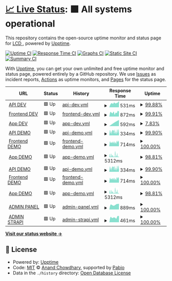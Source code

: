# [📈 Live Status](https://LightingControl.github.io/devmonitor): <!--live status--> **🟩 All systems operational**

This repository contains the open-source uptime monitor and status page for [LCD ](https://LightingControl.github.io/devmonitor), powered by [Upptime](https://github.com/upptime/upptime).

[![Uptime CI](https://github.com/LightingControl/devmonitor/workflows/Uptime%20CI/badge.svg)](https://github.com/LightingControl/devmonitor/actions?query=workflow%3A%22Uptime+CI%22)
[![Response Time CI](https://github.com/LightingControl/devmonitor/workflows/Response%20Time%20CI/badge.svg)](https://github.com/LightingControl/devmonitor/actions?query=workflow%3A%22Response+Time+CI%22)
[![Graphs CI](https://github.com/LightingControl/devmonitor/workflows/Graphs%20CI/badge.svg)](https://github.com/LightingControl/devmonitor/actions?query=workflow%3A%22Graphs+CI%22)
[![Static Site CI](https://github.com/LightingControl/devmonitor/workflows/Static%20Site%20CI/badge.svg)](https://github.com/LightingControl/devmonitor/actions?query=workflow%3A%22Static+Site+CI%22)
[![Summary CI](https://github.com/LightingControl/devmonitor/workflows/Summary%20CI/badge.svg)](https://github.com/LightingControl/devmonitor/actions?query=workflow%3A%22Summary+CI%22)

With [Upptime](https://upptime.js.org), you can get your own unlimited and free uptime monitor and status page, powered entirely by a GitHub repository. We use [Issues](https://github.com/LightingControl/devmonitor/issues) as incident reports, [Actions](https://github.com/LightingControl/devmonitor/actions) as uptime monitors, and [Pages](https://LightingControl.github.io/devmonitor) for the status page.

<!--start: status pages-->
<!-- This summary is generated by Upptime (https://github.com/upptime/upptime) -->
<!-- Do not edit this manually, your changes will be overwritten -->
<!-- prettier-ignore -->
| URL | Status | History | Response Time | Uptime |
| --- | ------ | ------- | ------------- | ------ |
| <img alt="" src="https://icons.duckduckgo.com/ip3/api-dev.centro.network.ico" height="13"> [API DEV](https://api-dev.centro.network/swagger/index.html) | 🟩 Up | [api-dev.yml](https://github.com/LightingControl/devmonitor/commits/HEAD/history/api-dev.yml) | <details><summary><img alt="Response time graph" src="./graphs/api-dev/response-time-week.png" height="20"> 531ms</summary><br><a href="https://devmon.centro.network/history/api-dev"><img alt="Response time 805" src="https://img.shields.io/endpoint?url=https%3A%2F%2Fraw.githubusercontent.com%2FLightingControl%2Fdevmonitor%2FHEAD%2Fapi%2Fapi-dev%2Fresponse-time.json"></a><br><a href="https://devmon.centro.network/history/api-dev"><img alt="24-hour response time 770" src="https://img.shields.io/endpoint?url=https%3A%2F%2Fraw.githubusercontent.com%2FLightingControl%2Fdevmonitor%2FHEAD%2Fapi%2Fapi-dev%2Fresponse-time-day.json"></a><br><a href="https://devmon.centro.network/history/api-dev"><img alt="7-day response time 531" src="https://img.shields.io/endpoint?url=https%3A%2F%2Fraw.githubusercontent.com%2FLightingControl%2Fdevmonitor%2FHEAD%2Fapi%2Fapi-dev%2Fresponse-time-week.json"></a><br><a href="https://devmon.centro.network/history/api-dev"><img alt="30-day response time 805" src="https://img.shields.io/endpoint?url=https%3A%2F%2Fraw.githubusercontent.com%2FLightingControl%2Fdevmonitor%2FHEAD%2Fapi%2Fapi-dev%2Fresponse-time-month.json"></a><br><a href="https://devmon.centro.network/history/api-dev"><img alt="1-year response time 805" src="https://img.shields.io/endpoint?url=https%3A%2F%2Fraw.githubusercontent.com%2FLightingControl%2Fdevmonitor%2FHEAD%2Fapi%2Fapi-dev%2Fresponse-time-year.json"></a></details> | <details><summary><a href="https://devmon.centro.network/history/api-dev">99.88%</a></summary><a href="https://devmon.centro.network/history/api-dev"><img alt="All-time uptime 98.88%" src="https://img.shields.io/endpoint?url=https%3A%2F%2Fraw.githubusercontent.com%2FLightingControl%2Fdevmonitor%2FHEAD%2Fapi%2Fapi-dev%2Fuptime.json"></a><br><a href="https://devmon.centro.network/history/api-dev"><img alt="24-hour uptime 100.00%" src="https://img.shields.io/endpoint?url=https%3A%2F%2Fraw.githubusercontent.com%2FLightingControl%2Fdevmonitor%2FHEAD%2Fapi%2Fapi-dev%2Fuptime-day.json"></a><br><a href="https://devmon.centro.network/history/api-dev"><img alt="7-day uptime 99.88%" src="https://img.shields.io/endpoint?url=https%3A%2F%2Fraw.githubusercontent.com%2FLightingControl%2Fdevmonitor%2FHEAD%2Fapi%2Fapi-dev%2Fuptime-week.json"></a><br><a href="https://devmon.centro.network/history/api-dev"><img alt="30-day uptime 98.88%" src="https://img.shields.io/endpoint?url=https%3A%2F%2Fraw.githubusercontent.com%2FLightingControl%2Fdevmonitor%2FHEAD%2Fapi%2Fapi-dev%2Fuptime-month.json"></a><br><a href="https://devmon.centro.network/history/api-dev"><img alt="1-year uptime 98.88%" src="https://img.shields.io/endpoint?url=https%3A%2F%2Fraw.githubusercontent.com%2FLightingControl%2Fdevmonitor%2FHEAD%2Fapi%2Fapi-dev%2Fuptime-year.json"></a></details>
| <img alt="" src="https://icons.duckduckgo.com/ip3/dev.centro.network.ico" height="13"> [Frontend DEV](https://dev.centro.network) | 🟩 Up | [frontend-dev.yml](https://github.com/LightingControl/devmonitor/commits/HEAD/history/frontend-dev.yml) | <details><summary><img alt="Response time graph" src="./graphs/frontend-dev/response-time-week.png" height="20"> 872ms</summary><br><a href="https://devmon.centro.network/history/frontend-dev"><img alt="Response time 909" src="https://img.shields.io/endpoint?url=https%3A%2F%2Fraw.githubusercontent.com%2FLightingControl%2Fdevmonitor%2FHEAD%2Fapi%2Ffrontend-dev%2Fresponse-time.json"></a><br><a href="https://devmon.centro.network/history/frontend-dev"><img alt="24-hour response time 1071" src="https://img.shields.io/endpoint?url=https%3A%2F%2Fraw.githubusercontent.com%2FLightingControl%2Fdevmonitor%2FHEAD%2Fapi%2Ffrontend-dev%2Fresponse-time-day.json"></a><br><a href="https://devmon.centro.network/history/frontend-dev"><img alt="7-day response time 872" src="https://img.shields.io/endpoint?url=https%3A%2F%2Fraw.githubusercontent.com%2FLightingControl%2Fdevmonitor%2FHEAD%2Fapi%2Ffrontend-dev%2Fresponse-time-week.json"></a><br><a href="https://devmon.centro.network/history/frontend-dev"><img alt="30-day response time 909" src="https://img.shields.io/endpoint?url=https%3A%2F%2Fraw.githubusercontent.com%2FLightingControl%2Fdevmonitor%2FHEAD%2Fapi%2Ffrontend-dev%2Fresponse-time-month.json"></a><br><a href="https://devmon.centro.network/history/frontend-dev"><img alt="1-year response time 909" src="https://img.shields.io/endpoint?url=https%3A%2F%2Fraw.githubusercontent.com%2FLightingControl%2Fdevmonitor%2FHEAD%2Fapi%2Ffrontend-dev%2Fresponse-time-year.json"></a></details> | <details><summary><a href="https://devmon.centro.network/history/frontend-dev">99.91%</a></summary><a href="https://devmon.centro.network/history/frontend-dev"><img alt="All-time uptime 99.77%" src="https://img.shields.io/endpoint?url=https%3A%2F%2Fraw.githubusercontent.com%2FLightingControl%2Fdevmonitor%2FHEAD%2Fapi%2Ffrontend-dev%2Fuptime.json"></a><br><a href="https://devmon.centro.network/history/frontend-dev"><img alt="24-hour uptime 100.00%" src="https://img.shields.io/endpoint?url=https%3A%2F%2Fraw.githubusercontent.com%2FLightingControl%2Fdevmonitor%2FHEAD%2Fapi%2Ffrontend-dev%2Fuptime-day.json"></a><br><a href="https://devmon.centro.network/history/frontend-dev"><img alt="7-day uptime 99.91%" src="https://img.shields.io/endpoint?url=https%3A%2F%2Fraw.githubusercontent.com%2FLightingControl%2Fdevmonitor%2FHEAD%2Fapi%2Ffrontend-dev%2Fuptime-week.json"></a><br><a href="https://devmon.centro.network/history/frontend-dev"><img alt="30-day uptime 99.77%" src="https://img.shields.io/endpoint?url=https%3A%2F%2Fraw.githubusercontent.com%2FLightingControl%2Fdevmonitor%2FHEAD%2Fapi%2Ffrontend-dev%2Fuptime-month.json"></a><br><a href="https://devmon.centro.network/history/frontend-dev"><img alt="1-year uptime 99.77%" src="https://img.shields.io/endpoint?url=https%3A%2F%2Fraw.githubusercontent.com%2FLightingControl%2Fdevmonitor%2FHEAD%2Fapi%2Ffrontend-dev%2Fuptime-year.json"></a></details>
| <img alt="" src="https://icons.duckduckgo.com/ip3/app-dev.centro.network.ico" height="13"> [App DEV](https://app-dev.centro.network) | 🟩 Up | [app-dev.yml](https://github.com/LightingControl/devmonitor/commits/HEAD/history/app-dev.yml) | <details><summary><img alt="Response time graph" src="./graphs/app-dev/response-time-week.png" height="20"> 592ms</summary><br><a href="https://devmon.centro.network/history/app-dev"><img alt="Response time 592" src="https://img.shields.io/endpoint?url=https%3A%2F%2Fraw.githubusercontent.com%2FLightingControl%2Fdevmonitor%2FHEAD%2Fapi%2Fapp-dev%2Fresponse-time.json"></a><br><a href="https://devmon.centro.network/history/app-dev"><img alt="24-hour response time 592" src="https://img.shields.io/endpoint?url=https%3A%2F%2Fraw.githubusercontent.com%2FLightingControl%2Fdevmonitor%2FHEAD%2Fapi%2Fapp-dev%2Fresponse-time-day.json"></a><br><a href="https://devmon.centro.network/history/app-dev"><img alt="7-day response time 592" src="https://img.shields.io/endpoint?url=https%3A%2F%2Fraw.githubusercontent.com%2FLightingControl%2Fdevmonitor%2FHEAD%2Fapi%2Fapp-dev%2Fresponse-time-week.json"></a><br><a href="https://devmon.centro.network/history/app-dev"><img alt="30-day response time 592" src="https://img.shields.io/endpoint?url=https%3A%2F%2Fraw.githubusercontent.com%2FLightingControl%2Fdevmonitor%2FHEAD%2Fapi%2Fapp-dev%2Fresponse-time-month.json"></a><br><a href="https://devmon.centro.network/history/app-dev"><img alt="1-year response time 592" src="https://img.shields.io/endpoint?url=https%3A%2F%2Fraw.githubusercontent.com%2FLightingControl%2Fdevmonitor%2FHEAD%2Fapi%2Fapp-dev%2Fresponse-time-year.json"></a></details> | <details><summary><a href="https://devmon.centro.network/history/app-dev">7.83%</a></summary><a href="https://devmon.centro.network/history/app-dev"><img alt="All-time uptime 2.04%" src="https://img.shields.io/endpoint?url=https%3A%2F%2Fraw.githubusercontent.com%2FLightingControl%2Fdevmonitor%2FHEAD%2Fapi%2Fapp-dev%2Fuptime.json"></a><br><a href="https://devmon.centro.network/history/app-dev"><img alt="24-hour uptime 54.82%" src="https://img.shields.io/endpoint?url=https%3A%2F%2Fraw.githubusercontent.com%2FLightingControl%2Fdevmonitor%2FHEAD%2Fapi%2Fapp-dev%2Fuptime-day.json"></a><br><a href="https://devmon.centro.network/history/app-dev"><img alt="7-day uptime 7.83%" src="https://img.shields.io/endpoint?url=https%3A%2F%2Fraw.githubusercontent.com%2FLightingControl%2Fdevmonitor%2FHEAD%2Fapi%2Fapp-dev%2Fuptime-week.json"></a><br><a href="https://devmon.centro.network/history/app-dev"><img alt="30-day uptime 2.04%" src="https://img.shields.io/endpoint?url=https%3A%2F%2Fraw.githubusercontent.com%2FLightingControl%2Fdevmonitor%2FHEAD%2Fapi%2Fapp-dev%2Fuptime-month.json"></a><br><a href="https://devmon.centro.network/history/app-dev"><img alt="1-year uptime 2.04%" src="https://img.shields.io/endpoint?url=https%3A%2F%2Fraw.githubusercontent.com%2FLightingControl%2Fdevmonitor%2FHEAD%2Fapi%2Fapp-dev%2Fuptime-year.json"></a></details>
| <img alt="" src="https://icons.duckduckgo.com/ip3/api-demo.centro.network.ico" height="13"> [API DEMO](https://api-demo.centro.network/swagger/index.html) | 🟩 Up | [api-demo.yml](https://github.com/LightingControl/devmonitor/commits/HEAD/history/api-demo.yml) | <details><summary><img alt="Response time graph" src="./graphs/api-demo/response-time-week.png" height="20"> 334ms</summary><br><a href="https://devmon.centro.network/history/api-demo"><img alt="Response time 332" src="https://img.shields.io/endpoint?url=https%3A%2F%2Fraw.githubusercontent.com%2FLightingControl%2Fdevmonitor%2FHEAD%2Fapi%2Fapi-demo%2Fresponse-time.json"></a><br><a href="https://devmon.centro.network/history/api-demo"><img alt="24-hour response time 380" src="https://img.shields.io/endpoint?url=https%3A%2F%2Fraw.githubusercontent.com%2FLightingControl%2Fdevmonitor%2FHEAD%2Fapi%2Fapi-demo%2Fresponse-time-day.json"></a><br><a href="https://devmon.centro.network/history/api-demo"><img alt="7-day response time 334" src="https://img.shields.io/endpoint?url=https%3A%2F%2Fraw.githubusercontent.com%2FLightingControl%2Fdevmonitor%2FHEAD%2Fapi%2Fapi-demo%2Fresponse-time-week.json"></a><br><a href="https://devmon.centro.network/history/api-demo"><img alt="30-day response time 332" src="https://img.shields.io/endpoint?url=https%3A%2F%2Fraw.githubusercontent.com%2FLightingControl%2Fdevmonitor%2FHEAD%2Fapi%2Fapi-demo%2Fresponse-time-month.json"></a><br><a href="https://devmon.centro.network/history/api-demo"><img alt="1-year response time 332" src="https://img.shields.io/endpoint?url=https%3A%2F%2Fraw.githubusercontent.com%2FLightingControl%2Fdevmonitor%2FHEAD%2Fapi%2Fapi-demo%2Fresponse-time-year.json"></a></details> | <details><summary><a href="https://devmon.centro.network/history/api-demo">99.90%</a></summary><a href="https://devmon.centro.network/history/api-demo"><img alt="All-time uptime 97.78%" src="https://img.shields.io/endpoint?url=https%3A%2F%2Fraw.githubusercontent.com%2FLightingControl%2Fdevmonitor%2FHEAD%2Fapi%2Fapi-demo%2Fuptime.json"></a><br><a href="https://devmon.centro.network/history/api-demo"><img alt="24-hour uptime 100.00%" src="https://img.shields.io/endpoint?url=https%3A%2F%2Fraw.githubusercontent.com%2FLightingControl%2Fdevmonitor%2FHEAD%2Fapi%2Fapi-demo%2Fuptime-day.json"></a><br><a href="https://devmon.centro.network/history/api-demo"><img alt="7-day uptime 99.90%" src="https://img.shields.io/endpoint?url=https%3A%2F%2Fraw.githubusercontent.com%2FLightingControl%2Fdevmonitor%2FHEAD%2Fapi%2Fapi-demo%2Fuptime-week.json"></a><br><a href="https://devmon.centro.network/history/api-demo"><img alt="30-day uptime 97.78%" src="https://img.shields.io/endpoint?url=https%3A%2F%2Fraw.githubusercontent.com%2FLightingControl%2Fdevmonitor%2FHEAD%2Fapi%2Fapi-demo%2Fuptime-month.json"></a><br><a href="https://devmon.centro.network/history/api-demo"><img alt="1-year uptime 97.78%" src="https://img.shields.io/endpoint?url=https%3A%2F%2Fraw.githubusercontent.com%2FLightingControl%2Fdevmonitor%2FHEAD%2Fapi%2Fapi-demo%2Fuptime-year.json"></a></details>
| <img alt="" src="https://icons.duckduckgo.com/ip3/demo.centro.network.ico" height="13"> [Frontend DEMO](https://demo.centro.network) | 🟩 Up | [frontend-demo.yml](https://github.com/LightingControl/devmonitor/commits/HEAD/history/frontend-demo.yml) | <details><summary><img alt="Response time graph" src="./graphs/frontend-demo/response-time-week.png" height="20"> 714ms</summary><br><a href="https://devmon.centro.network/history/frontend-demo"><img alt="Response time 1001" src="https://img.shields.io/endpoint?url=https%3A%2F%2Fraw.githubusercontent.com%2FLightingControl%2Fdevmonitor%2FHEAD%2Fapi%2Ffrontend-demo%2Fresponse-time.json"></a><br><a href="https://devmon.centro.network/history/frontend-demo"><img alt="24-hour response time 845" src="https://img.shields.io/endpoint?url=https%3A%2F%2Fraw.githubusercontent.com%2FLightingControl%2Fdevmonitor%2FHEAD%2Fapi%2Ffrontend-demo%2Fresponse-time-day.json"></a><br><a href="https://devmon.centro.network/history/frontend-demo"><img alt="7-day response time 714" src="https://img.shields.io/endpoint?url=https%3A%2F%2Fraw.githubusercontent.com%2FLightingControl%2Fdevmonitor%2FHEAD%2Fapi%2Ffrontend-demo%2Fresponse-time-week.json"></a><br><a href="https://devmon.centro.network/history/frontend-demo"><img alt="30-day response time 1001" src="https://img.shields.io/endpoint?url=https%3A%2F%2Fraw.githubusercontent.com%2FLightingControl%2Fdevmonitor%2FHEAD%2Fapi%2Ffrontend-demo%2Fresponse-time-month.json"></a><br><a href="https://devmon.centro.network/history/frontend-demo"><img alt="1-year response time 1001" src="https://img.shields.io/endpoint?url=https%3A%2F%2Fraw.githubusercontent.com%2FLightingControl%2Fdevmonitor%2FHEAD%2Fapi%2Ffrontend-demo%2Fresponse-time-year.json"></a></details> | <details><summary><a href="https://devmon.centro.network/history/frontend-demo">100.00%</a></summary><a href="https://devmon.centro.network/history/frontend-demo"><img alt="All-time uptime 100.00%" src="https://img.shields.io/endpoint?url=https%3A%2F%2Fraw.githubusercontent.com%2FLightingControl%2Fdevmonitor%2FHEAD%2Fapi%2Ffrontend-demo%2Fuptime.json"></a><br><a href="https://devmon.centro.network/history/frontend-demo"><img alt="24-hour uptime 100.00%" src="https://img.shields.io/endpoint?url=https%3A%2F%2Fraw.githubusercontent.com%2FLightingControl%2Fdevmonitor%2FHEAD%2Fapi%2Ffrontend-demo%2Fuptime-day.json"></a><br><a href="https://devmon.centro.network/history/frontend-demo"><img alt="7-day uptime 100.00%" src="https://img.shields.io/endpoint?url=https%3A%2F%2Fraw.githubusercontent.com%2FLightingControl%2Fdevmonitor%2FHEAD%2Fapi%2Ffrontend-demo%2Fuptime-week.json"></a><br><a href="https://devmon.centro.network/history/frontend-demo"><img alt="30-day uptime 100.00%" src="https://img.shields.io/endpoint?url=https%3A%2F%2Fraw.githubusercontent.com%2FLightingControl%2Fdevmonitor%2FHEAD%2Fapi%2Ffrontend-demo%2Fuptime-month.json"></a><br><a href="https://devmon.centro.network/history/frontend-demo"><img alt="1-year uptime 100.00%" src="https://img.shields.io/endpoint?url=https%3A%2F%2Fraw.githubusercontent.com%2FLightingControl%2Fdevmonitor%2FHEAD%2Fapi%2Ffrontend-demo%2Fuptime-year.json"></a></details>
| <img alt="" src="https://icons.duckduckgo.com/ip3/app-demo.centro.network.ico" height="13"> [App DEMO](https://app-demo.centro.network) | 🟩 Up | [app-demo.yml](https://github.com/LightingControl/devmonitor/commits/HEAD/history/app-demo.yml) | <details><summary><img alt="Response time graph" src="./graphs/app-demo/response-time-week.png" height="20"> 5312ms</summary><br><a href="https://devmon.centro.network/history/app-demo"><img alt="Response time 4585" src="https://img.shields.io/endpoint?url=https%3A%2F%2Fraw.githubusercontent.com%2FLightingControl%2Fdevmonitor%2FHEAD%2Fapi%2Fapp-demo%2Fresponse-time.json"></a><br><a href="https://devmon.centro.network/history/app-demo"><img alt="24-hour response time 4181" src="https://img.shields.io/endpoint?url=https%3A%2F%2Fraw.githubusercontent.com%2FLightingControl%2Fdevmonitor%2FHEAD%2Fapi%2Fapp-demo%2Fresponse-time-day.json"></a><br><a href="https://devmon.centro.network/history/app-demo"><img alt="7-day response time 5312" src="https://img.shields.io/endpoint?url=https%3A%2F%2Fraw.githubusercontent.com%2FLightingControl%2Fdevmonitor%2FHEAD%2Fapi%2Fapp-demo%2Fresponse-time-week.json"></a><br><a href="https://devmon.centro.network/history/app-demo"><img alt="30-day response time 4585" src="https://img.shields.io/endpoint?url=https%3A%2F%2Fraw.githubusercontent.com%2FLightingControl%2Fdevmonitor%2FHEAD%2Fapi%2Fapp-demo%2Fresponse-time-month.json"></a><br><a href="https://devmon.centro.network/history/app-demo"><img alt="1-year response time 4585" src="https://img.shields.io/endpoint?url=https%3A%2F%2Fraw.githubusercontent.com%2FLightingControl%2Fdevmonitor%2FHEAD%2Fapi%2Fapp-demo%2Fresponse-time-year.json"></a></details> | <details><summary><a href="https://devmon.centro.network/history/app-demo">98.81%</a></summary><a href="https://devmon.centro.network/history/app-demo"><img alt="All-time uptime 98.97%" src="https://img.shields.io/endpoint?url=https%3A%2F%2Fraw.githubusercontent.com%2FLightingControl%2Fdevmonitor%2FHEAD%2Fapi%2Fapp-demo%2Fuptime.json"></a><br><a href="https://devmon.centro.network/history/app-demo"><img alt="24-hour uptime 99.32%" src="https://img.shields.io/endpoint?url=https%3A%2F%2Fraw.githubusercontent.com%2FLightingControl%2Fdevmonitor%2FHEAD%2Fapi%2Fapp-demo%2Fuptime-day.json"></a><br><a href="https://devmon.centro.network/history/app-demo"><img alt="7-day uptime 98.81%" src="https://img.shields.io/endpoint?url=https%3A%2F%2Fraw.githubusercontent.com%2FLightingControl%2Fdevmonitor%2FHEAD%2Fapi%2Fapp-demo%2Fuptime-week.json"></a><br><a href="https://devmon.centro.network/history/app-demo"><img alt="30-day uptime 98.97%" src="https://img.shields.io/endpoint?url=https%3A%2F%2Fraw.githubusercontent.com%2FLightingControl%2Fdevmonitor%2FHEAD%2Fapi%2Fapp-demo%2Fuptime-month.json"></a><br><a href="https://devmon.centro.network/history/app-demo"><img alt="1-year uptime 98.97%" src="https://img.shields.io/endpoint?url=https%3A%2F%2Fraw.githubusercontent.com%2FLightingControl%2Fdevmonitor%2FHEAD%2Fapi%2Fapp-demo%2Fuptime-year.json"></a></details>
| <img alt="" src="https://icons.duckduckgo.com/ip3/api-demo.centro.network.ico" height="13"> [API DEMO](https://api-demo.centro.network/swagger/index.html) | 🟩 Up | [api-demo.yml](https://github.com/LightingControl/devmonitor/commits/HEAD/history/api-demo.yml) | <details><summary><img alt="Response time graph" src="./graphs/api-demo/response-time-week.png" height="20"> 334ms</summary><br><a href="https://devmon.centro.network/history/api-demo"><img alt="Response time 332" src="https://img.shields.io/endpoint?url=https%3A%2F%2Fraw.githubusercontent.com%2FLightingControl%2Fdevmonitor%2FHEAD%2Fapi%2Fapi-demo%2Fresponse-time.json"></a><br><a href="https://devmon.centro.network/history/api-demo"><img alt="24-hour response time 380" src="https://img.shields.io/endpoint?url=https%3A%2F%2Fraw.githubusercontent.com%2FLightingControl%2Fdevmonitor%2FHEAD%2Fapi%2Fapi-demo%2Fresponse-time-day.json"></a><br><a href="https://devmon.centro.network/history/api-demo"><img alt="7-day response time 334" src="https://img.shields.io/endpoint?url=https%3A%2F%2Fraw.githubusercontent.com%2FLightingControl%2Fdevmonitor%2FHEAD%2Fapi%2Fapi-demo%2Fresponse-time-week.json"></a><br><a href="https://devmon.centro.network/history/api-demo"><img alt="30-day response time 332" src="https://img.shields.io/endpoint?url=https%3A%2F%2Fraw.githubusercontent.com%2FLightingControl%2Fdevmonitor%2FHEAD%2Fapi%2Fapi-demo%2Fresponse-time-month.json"></a><br><a href="https://devmon.centro.network/history/api-demo"><img alt="1-year response time 332" src="https://img.shields.io/endpoint?url=https%3A%2F%2Fraw.githubusercontent.com%2FLightingControl%2Fdevmonitor%2FHEAD%2Fapi%2Fapi-demo%2Fresponse-time-year.json"></a></details> | <details><summary><a href="https://devmon.centro.network/history/api-demo">99.90%</a></summary><a href="https://devmon.centro.network/history/api-demo"><img alt="All-time uptime 97.78%" src="https://img.shields.io/endpoint?url=https%3A%2F%2Fraw.githubusercontent.com%2FLightingControl%2Fdevmonitor%2FHEAD%2Fapi%2Fapi-demo%2Fuptime.json"></a><br><a href="https://devmon.centro.network/history/api-demo"><img alt="24-hour uptime 100.00%" src="https://img.shields.io/endpoint?url=https%3A%2F%2Fraw.githubusercontent.com%2FLightingControl%2Fdevmonitor%2FHEAD%2Fapi%2Fapi-demo%2Fuptime-day.json"></a><br><a href="https://devmon.centro.network/history/api-demo"><img alt="7-day uptime 99.90%" src="https://img.shields.io/endpoint?url=https%3A%2F%2Fraw.githubusercontent.com%2FLightingControl%2Fdevmonitor%2FHEAD%2Fapi%2Fapi-demo%2Fuptime-week.json"></a><br><a href="https://devmon.centro.network/history/api-demo"><img alt="30-day uptime 97.78%" src="https://img.shields.io/endpoint?url=https%3A%2F%2Fraw.githubusercontent.com%2FLightingControl%2Fdevmonitor%2FHEAD%2Fapi%2Fapi-demo%2Fuptime-month.json"></a><br><a href="https://devmon.centro.network/history/api-demo"><img alt="1-year uptime 97.78%" src="https://img.shields.io/endpoint?url=https%3A%2F%2Fraw.githubusercontent.com%2FLightingControl%2Fdevmonitor%2FHEAD%2Fapi%2Fapi-demo%2Fuptime-year.json"></a></details>
| <img alt="" src="https://icons.duckduckgo.com/ip3/demo.centro.network.ico" height="13"> [Frontend DEMO](https://demo.centro.network) | 🟩 Up | [frontend-demo.yml](https://github.com/LightingControl/devmonitor/commits/HEAD/history/frontend-demo.yml) | <details><summary><img alt="Response time graph" src="./graphs/frontend-demo/response-time-week.png" height="20"> 714ms</summary><br><a href="https://devmon.centro.network/history/frontend-demo"><img alt="Response time 1001" src="https://img.shields.io/endpoint?url=https%3A%2F%2Fraw.githubusercontent.com%2FLightingControl%2Fdevmonitor%2FHEAD%2Fapi%2Ffrontend-demo%2Fresponse-time.json"></a><br><a href="https://devmon.centro.network/history/frontend-demo"><img alt="24-hour response time 845" src="https://img.shields.io/endpoint?url=https%3A%2F%2Fraw.githubusercontent.com%2FLightingControl%2Fdevmonitor%2FHEAD%2Fapi%2Ffrontend-demo%2Fresponse-time-day.json"></a><br><a href="https://devmon.centro.network/history/frontend-demo"><img alt="7-day response time 714" src="https://img.shields.io/endpoint?url=https%3A%2F%2Fraw.githubusercontent.com%2FLightingControl%2Fdevmonitor%2FHEAD%2Fapi%2Ffrontend-demo%2Fresponse-time-week.json"></a><br><a href="https://devmon.centro.network/history/frontend-demo"><img alt="30-day response time 1001" src="https://img.shields.io/endpoint?url=https%3A%2F%2Fraw.githubusercontent.com%2FLightingControl%2Fdevmonitor%2FHEAD%2Fapi%2Ffrontend-demo%2Fresponse-time-month.json"></a><br><a href="https://devmon.centro.network/history/frontend-demo"><img alt="1-year response time 1001" src="https://img.shields.io/endpoint?url=https%3A%2F%2Fraw.githubusercontent.com%2FLightingControl%2Fdevmonitor%2FHEAD%2Fapi%2Ffrontend-demo%2Fresponse-time-year.json"></a></details> | <details><summary><a href="https://devmon.centro.network/history/frontend-demo">100.00%</a></summary><a href="https://devmon.centro.network/history/frontend-demo"><img alt="All-time uptime 100.00%" src="https://img.shields.io/endpoint?url=https%3A%2F%2Fraw.githubusercontent.com%2FLightingControl%2Fdevmonitor%2FHEAD%2Fapi%2Ffrontend-demo%2Fuptime.json"></a><br><a href="https://devmon.centro.network/history/frontend-demo"><img alt="24-hour uptime 100.00%" src="https://img.shields.io/endpoint?url=https%3A%2F%2Fraw.githubusercontent.com%2FLightingControl%2Fdevmonitor%2FHEAD%2Fapi%2Ffrontend-demo%2Fuptime-day.json"></a><br><a href="https://devmon.centro.network/history/frontend-demo"><img alt="7-day uptime 100.00%" src="https://img.shields.io/endpoint?url=https%3A%2F%2Fraw.githubusercontent.com%2FLightingControl%2Fdevmonitor%2FHEAD%2Fapi%2Ffrontend-demo%2Fuptime-week.json"></a><br><a href="https://devmon.centro.network/history/frontend-demo"><img alt="30-day uptime 100.00%" src="https://img.shields.io/endpoint?url=https%3A%2F%2Fraw.githubusercontent.com%2FLightingControl%2Fdevmonitor%2FHEAD%2Fapi%2Ffrontend-demo%2Fuptime-month.json"></a><br><a href="https://devmon.centro.network/history/frontend-demo"><img alt="1-year uptime 100.00%" src="https://img.shields.io/endpoint?url=https%3A%2F%2Fraw.githubusercontent.com%2FLightingControl%2Fdevmonitor%2FHEAD%2Fapi%2Ffrontend-demo%2Fuptime-year.json"></a></details>
| <img alt="" src="https://icons.duckduckgo.com/ip3/app-demo.centro.network.ico" height="13"> [App DEMO](https://app-demo.centro.network) | 🟩 Up | [app-demo.yml](https://github.com/LightingControl/devmonitor/commits/HEAD/history/app-demo.yml) | <details><summary><img alt="Response time graph" src="./graphs/app-demo/response-time-week.png" height="20"> 5312ms</summary><br><a href="https://devmon.centro.network/history/app-demo"><img alt="Response time 4585" src="https://img.shields.io/endpoint?url=https%3A%2F%2Fraw.githubusercontent.com%2FLightingControl%2Fdevmonitor%2FHEAD%2Fapi%2Fapp-demo%2Fresponse-time.json"></a><br><a href="https://devmon.centro.network/history/app-demo"><img alt="24-hour response time 4181" src="https://img.shields.io/endpoint?url=https%3A%2F%2Fraw.githubusercontent.com%2FLightingControl%2Fdevmonitor%2FHEAD%2Fapi%2Fapp-demo%2Fresponse-time-day.json"></a><br><a href="https://devmon.centro.network/history/app-demo"><img alt="7-day response time 5312" src="https://img.shields.io/endpoint?url=https%3A%2F%2Fraw.githubusercontent.com%2FLightingControl%2Fdevmonitor%2FHEAD%2Fapi%2Fapp-demo%2Fresponse-time-week.json"></a><br><a href="https://devmon.centro.network/history/app-demo"><img alt="30-day response time 4585" src="https://img.shields.io/endpoint?url=https%3A%2F%2Fraw.githubusercontent.com%2FLightingControl%2Fdevmonitor%2FHEAD%2Fapi%2Fapp-demo%2Fresponse-time-month.json"></a><br><a href="https://devmon.centro.network/history/app-demo"><img alt="1-year response time 4585" src="https://img.shields.io/endpoint?url=https%3A%2F%2Fraw.githubusercontent.com%2FLightingControl%2Fdevmonitor%2FHEAD%2Fapi%2Fapp-demo%2Fresponse-time-year.json"></a></details> | <details><summary><a href="https://devmon.centro.network/history/app-demo">98.81%</a></summary><a href="https://devmon.centro.network/history/app-demo"><img alt="All-time uptime 98.97%" src="https://img.shields.io/endpoint?url=https%3A%2F%2Fraw.githubusercontent.com%2FLightingControl%2Fdevmonitor%2FHEAD%2Fapi%2Fapp-demo%2Fuptime.json"></a><br><a href="https://devmon.centro.network/history/app-demo"><img alt="24-hour uptime 99.32%" src="https://img.shields.io/endpoint?url=https%3A%2F%2Fraw.githubusercontent.com%2FLightingControl%2Fdevmonitor%2FHEAD%2Fapi%2Fapp-demo%2Fuptime-day.json"></a><br><a href="https://devmon.centro.network/history/app-demo"><img alt="7-day uptime 98.81%" src="https://img.shields.io/endpoint?url=https%3A%2F%2Fraw.githubusercontent.com%2FLightingControl%2Fdevmonitor%2FHEAD%2Fapi%2Fapp-demo%2Fuptime-week.json"></a><br><a href="https://devmon.centro.network/history/app-demo"><img alt="30-day uptime 98.97%" src="https://img.shields.io/endpoint?url=https%3A%2F%2Fraw.githubusercontent.com%2FLightingControl%2Fdevmonitor%2FHEAD%2Fapi%2Fapp-demo%2Fuptime-month.json"></a><br><a href="https://devmon.centro.network/history/app-demo"><img alt="1-year uptime 98.97%" src="https://img.shields.io/endpoint?url=https%3A%2F%2Fraw.githubusercontent.com%2FLightingControl%2Fdevmonitor%2FHEAD%2Fapi%2Fapp-demo%2Fuptime-year.json"></a></details>
| <img alt="" src="https://icons.duckduckgo.com/ip3/admin.centro.network.ico" height="13"> [ADMIN PANEL](https://admin.centro.network) | 🟩 Up | [admin-panel.yml](https://github.com/LightingControl/devmonitor/commits/HEAD/history/admin-panel.yml) | <details><summary><img alt="Response time graph" src="./graphs/admin-panel/response-time-week.png" height="20"> 889ms</summary><br><a href="https://devmon.centro.network/history/admin-panel"><img alt="Response time 754" src="https://img.shields.io/endpoint?url=https%3A%2F%2Fraw.githubusercontent.com%2FLightingControl%2Fdevmonitor%2FHEAD%2Fapi%2Fadmin-panel%2Fresponse-time.json"></a><br><a href="https://devmon.centro.network/history/admin-panel"><img alt="24-hour response time 1056" src="https://img.shields.io/endpoint?url=https%3A%2F%2Fraw.githubusercontent.com%2FLightingControl%2Fdevmonitor%2FHEAD%2Fapi%2Fadmin-panel%2Fresponse-time-day.json"></a><br><a href="https://devmon.centro.network/history/admin-panel"><img alt="7-day response time 889" src="https://img.shields.io/endpoint?url=https%3A%2F%2Fraw.githubusercontent.com%2FLightingControl%2Fdevmonitor%2FHEAD%2Fapi%2Fadmin-panel%2Fresponse-time-week.json"></a><br><a href="https://devmon.centro.network/history/admin-panel"><img alt="30-day response time 754" src="https://img.shields.io/endpoint?url=https%3A%2F%2Fraw.githubusercontent.com%2FLightingControl%2Fdevmonitor%2FHEAD%2Fapi%2Fadmin-panel%2Fresponse-time-month.json"></a><br><a href="https://devmon.centro.network/history/admin-panel"><img alt="1-year response time 754" src="https://img.shields.io/endpoint?url=https%3A%2F%2Fraw.githubusercontent.com%2FLightingControl%2Fdevmonitor%2FHEAD%2Fapi%2Fadmin-panel%2Fresponse-time-year.json"></a></details> | <details><summary><a href="https://devmon.centro.network/history/admin-panel">100.00%</a></summary><a href="https://devmon.centro.network/history/admin-panel"><img alt="All-time uptime 97.81%" src="https://img.shields.io/endpoint?url=https%3A%2F%2Fraw.githubusercontent.com%2FLightingControl%2Fdevmonitor%2FHEAD%2Fapi%2Fadmin-panel%2Fuptime.json"></a><br><a href="https://devmon.centro.network/history/admin-panel"><img alt="24-hour uptime 100.00%" src="https://img.shields.io/endpoint?url=https%3A%2F%2Fraw.githubusercontent.com%2FLightingControl%2Fdevmonitor%2FHEAD%2Fapi%2Fadmin-panel%2Fuptime-day.json"></a><br><a href="https://devmon.centro.network/history/admin-panel"><img alt="7-day uptime 100.00%" src="https://img.shields.io/endpoint?url=https%3A%2F%2Fraw.githubusercontent.com%2FLightingControl%2Fdevmonitor%2FHEAD%2Fapi%2Fadmin-panel%2Fuptime-week.json"></a><br><a href="https://devmon.centro.network/history/admin-panel"><img alt="30-day uptime 97.81%" src="https://img.shields.io/endpoint?url=https%3A%2F%2Fraw.githubusercontent.com%2FLightingControl%2Fdevmonitor%2FHEAD%2Fapi%2Fadmin-panel%2Fuptime-month.json"></a><br><a href="https://devmon.centro.network/history/admin-panel"><img alt="1-year uptime 97.81%" src="https://img.shields.io/endpoint?url=https%3A%2F%2Fraw.githubusercontent.com%2FLightingControl%2Fdevmonitor%2FHEAD%2Fapi%2Fadmin-panel%2Fuptime-year.json"></a></details>
| <img alt="" src="https://icons.duckduckgo.com/ip3/strapi.centro.network.ico" height="13"> [ADMIN STRAPI](https://strapi.centro.network) | 🟩 Up | [admin-strapi.yml](https://github.com/LightingControl/devmonitor/commits/HEAD/history/admin-strapi.yml) | <details><summary><img alt="Response time graph" src="./graphs/admin-strapi/response-time-week.png" height="20"> 461ms</summary><br><a href="https://devmon.centro.network/history/admin-strapi"><img alt="Response time 430" src="https://img.shields.io/endpoint?url=https%3A%2F%2Fraw.githubusercontent.com%2FLightingControl%2Fdevmonitor%2FHEAD%2Fapi%2Fadmin-strapi%2Fresponse-time.json"></a><br><a href="https://devmon.centro.network/history/admin-strapi"><img alt="24-hour response time 578" src="https://img.shields.io/endpoint?url=https%3A%2F%2Fraw.githubusercontent.com%2FLightingControl%2Fdevmonitor%2FHEAD%2Fapi%2Fadmin-strapi%2Fresponse-time-day.json"></a><br><a href="https://devmon.centro.network/history/admin-strapi"><img alt="7-day response time 461" src="https://img.shields.io/endpoint?url=https%3A%2F%2Fraw.githubusercontent.com%2FLightingControl%2Fdevmonitor%2FHEAD%2Fapi%2Fadmin-strapi%2Fresponse-time-week.json"></a><br><a href="https://devmon.centro.network/history/admin-strapi"><img alt="30-day response time 430" src="https://img.shields.io/endpoint?url=https%3A%2F%2Fraw.githubusercontent.com%2FLightingControl%2Fdevmonitor%2FHEAD%2Fapi%2Fadmin-strapi%2Fresponse-time-month.json"></a><br><a href="https://devmon.centro.network/history/admin-strapi"><img alt="1-year response time 430" src="https://img.shields.io/endpoint?url=https%3A%2F%2Fraw.githubusercontent.com%2FLightingControl%2Fdevmonitor%2FHEAD%2Fapi%2Fadmin-strapi%2Fresponse-time-year.json"></a></details> | <details><summary><a href="https://devmon.centro.network/history/admin-strapi">100.00%</a></summary><a href="https://devmon.centro.network/history/admin-strapi"><img alt="All-time uptime 99.61%" src="https://img.shields.io/endpoint?url=https%3A%2F%2Fraw.githubusercontent.com%2FLightingControl%2Fdevmonitor%2FHEAD%2Fapi%2Fadmin-strapi%2Fuptime.json"></a><br><a href="https://devmon.centro.network/history/admin-strapi"><img alt="24-hour uptime 100.00%" src="https://img.shields.io/endpoint?url=https%3A%2F%2Fraw.githubusercontent.com%2FLightingControl%2Fdevmonitor%2FHEAD%2Fapi%2Fadmin-strapi%2Fuptime-day.json"></a><br><a href="https://devmon.centro.network/history/admin-strapi"><img alt="7-day uptime 100.00%" src="https://img.shields.io/endpoint?url=https%3A%2F%2Fraw.githubusercontent.com%2FLightingControl%2Fdevmonitor%2FHEAD%2Fapi%2Fadmin-strapi%2Fuptime-week.json"></a><br><a href="https://devmon.centro.network/history/admin-strapi"><img alt="30-day uptime 99.61%" src="https://img.shields.io/endpoint?url=https%3A%2F%2Fraw.githubusercontent.com%2FLightingControl%2Fdevmonitor%2FHEAD%2Fapi%2Fadmin-strapi%2Fuptime-month.json"></a><br><a href="https://devmon.centro.network/history/admin-strapi"><img alt="1-year uptime 99.61%" src="https://img.shields.io/endpoint?url=https%3A%2F%2Fraw.githubusercontent.com%2FLightingControl%2Fdevmonitor%2FHEAD%2Fapi%2Fadmin-strapi%2Fuptime-year.json"></a></details>

<!--end: status pages-->

[**Visit our status website →**](https://LightingControl.github.io/devmonitor)

## 📄 License

- Powered by: [Upptime](https://github.com/upptime/upptime)
- Code: [MIT](./LICENSE) © [Anand Chowdhary](https://anandchowdhary.com), supported by [Pabio](https://pabio.com)
- Data in the `./history` directory: [Open Database License](https://opendatacommons.org/licenses/odbl/1-0/)
